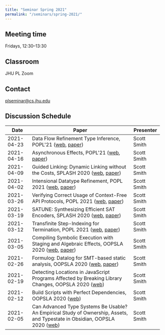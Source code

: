 ```yaml
---
title: "Seminar Spring 2021"
permalink: "/seminars/spring-2021/"
---
```


Meeting time
------------

Fridays, 12:30–13:30

Classroom
---------

JHU PL Zoom

Contact
-------

<plseminar@cs.jhu.edu>

Discussion Schedule
-------------------

| Date       | Paper                                                                                                                                                                                                                                                                                  | Presenter   |
| ---------- | -------------------------------------------------------------------------------------------------------------------------------------------------------------------------------------------------------------------------------------------------------------------------------------- | ----------- |
| 2021-04-23 | Data Flow Refinement Type Inference, POPL'21 ([web](https://popl21.sigplan.org/details/POPL-2021-research-papers/19/Data-Flow-Refinement-Type-Inference), [paper](https://dl.acm.org/doi/pdf/10.1145/3434300))                                                                         | Scott Smith |
| 2021-04-16 | Asynchronous Effects, POPL'21 ([web](https://popl21.sigplan.org/details/POPL-2021-research-papers/24/Asynchronous-Effects), [paper](https://dl.acm.org/doi/pdf/10.1145/3434305))                                                                                                       | Scott Smith |
| 2021-04-09 | Guided Linking: Dynamic Linking without the Costs, SPLASH 2020 ([web](https://2020.splashcon.org/details/splash-2020-oopsla/21/Guided-Linking-Dynamic-Linking-without-the-Costs), [paper](https://dl.acm.org/doi/pdf/10.1145/3428213))                                                 | Scott Smith |
| 2021-04-02 | Intensional Datatype Refinement, POPL 2021 ([web](https://popl21.sigplan.org/details/POPL-2021-research-papers/55/Intensional-Datatype-Refinement), [paper](https://dl.acm.org/doi/pdf/10.1145/3434336))                                                                               | Scott Smith |
| 2021-03-26 | Verifying Correct Usage of Context-Free API Protocols, POPL 2021 ([web](https://popl21.sigplan.org/details/POPL-2021-research-papers/17/Verifying-Correct-Usage-of-Context-Free-API-Protocols), [paper](https://dl.acm.org/doi/pdf/10.1145/3434298))                                   | Scott Smith |
| 2021-03-19 | SATUNE: Synthesizing Efficient SAT Encoders, SPLASH 2020 ([web](https://2020.splashcon.org/details/splash-2020-oopsla/22/Satune-Synthesizing-Efficient-SAT-Encoders), [paper](https://dl.acm.org/doi/pdf/10.1145/3428214))                                                             | Scott Smith |
| 2021-03-12 | Transfinite Step-Indexing for Termination, POPL 2021 ([web](https://popl21.sigplan.org/details/POPL-2021-research-papers/13/Transfinite-Step-Indexing-for-Termination), [paper](https://plv.mpi-sws.org/transfinite-step-indexing/termination/paper.pdf))                              | Scott Smith |
| 2021-03-05 | Compiling Symbolic Execution with Staging and Algebraic Effects, OOPSLA 2020 ([web](https://2020.splashcon.org/details/splash-2020-oopsla/40/Compiling-Symbolic-Execution-with-Staging-and-Algebraic-Effects), [paper](https://continuation.passing.style/static/papers/oopsla20.pdf)) | Scott Smith |
| 2021-02-26 | Formulog: Datalog for SMT-based static analysis, OOPSLA 2020 ([web](https://2020.splashcon.org/details/splash-2020-oopsla/17/Formulog-Datalog-for-SMT-Based-Static-Analysis), [paper](https://dl.acm.org/doi/pdf/10.1145/3428209))                                                     | Scott Smith |
| 2021-02-19 | Detecting Locations in JavaScript Programs Affected by Breaking Library Changes, OOPSLA 2020 ([web](https://2020.splashcon.org/details/splash-2020-oopsla/63/Detecting-Locations-in-JavaScript-Programs-Affected-by-Breaking-Library-Changes))                                         | Scott Smith |
| 2021-02-12 | Build Scripts with Perfect Dependencies, OOPSLA 2020 ([web](https://2020.splashcon.org/details/splash-2020-oopsla/45/Build-Scripts-with-Perfect-Dependencies))                                                                                                                         | Scott Smith |
| 2021-02-05 | Can Advanced Type Systems Be Usable? An Empirical Study of Ownership, Assets, and Typestate in Obsidian, OOPSLA 2020 ([web](https://2020.splashcon.org/details/splash-2020-oopsla/8/Can-Advanced-Type-Systems-Be-Usable-An-Empirical-Study-of-Ownership-Assets-and-Typ))               | Scott Smith |